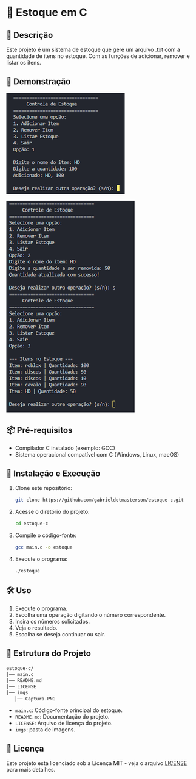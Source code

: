 
# 📌 Estoque em C

## 📖 Descrição
Este projeto é um sistema de estoque que gere um arquivo .txt com a quantidade de itens no estoque. Com as funções de adicionar, remover e listar os itens.

## 🎥 Demonstração
![demostração](imgs/Capturar.PNG)

![demostração](imgs/Capturar2.PNG)


## 📦 Pré-requisitos

- Compilador C instalado (exemplo: GCC)
- Sistema operacional compatível com C (Windows, Linux, macOS)

## 🚀 Instalação e Execução

1. Clone este repositório:
   ```sh
   git clone https://github.com/gabrieldotmasterson/estoque-c.git
   ```
2. Acesse o diretório do projeto:
   ```sh
   cd estoque-c
   ```
3. Compile o código-fonte:
   ```sh
   gcc main.c -o estoque
   ```
4. Execute o programa:
   ```sh
   ./estoque
   ```

## 🛠 Uso

1. Execute o programa.
2. Escolha uma operação digitando o número correspondente.
3. Insira os números solicitados.
4. Veja o resultado.
5. Escolha se deseja continuar ou sair.

## 📂 Estrutura do Projeto

```
estoque-c/
│── main.c
│── README.md
│── LICENSE
│── imgs
   │── Captura.PNG

```

- `main.c`: Código-fonte principal do estoque.
- `README.md`: Documentação do projeto.
- `LICENSE`: Arquivo de licença do projeto.
- `imgs`: pasta de imagens.

## 📜 Licença

Este projeto está licenciado sob a Licença MIT - veja o arquivo [LICENSE](LICENSE) para mais detalhes.
